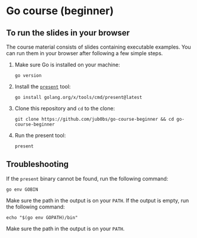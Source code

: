 # Go course (beginner)

## To run the slides in your browser

The course material consists of slides containing executable examples.
You can run them in your browser after following a few simple steps.

1. Make sure Go is installed on your machine:

    ```shell
    go version
    ```

2. Install the [`present`](https://pkg.go.dev/golang.org/x/tools/cmd/present) tool:

    ```shell
    go install golang.org/x/tools/cmd/present@latest
    ```

3. Clone this repository and `cd` to the clone:

    ```shell
    git clone https://github.com/jub0bs/go-course-beginner && cd go-course-beginner
    ```

4. Run the present tool:

    ```shell
    present
    ```

## Troubleshooting

If the `present` binary cannot be found, run the following command:

```
go env GOBIN
```

Make sure the path in the output is on your `PATH`.
If the output is empty, run the following command:

```shell
echo "$(go env GOPATH)/bin"
```

Make sure the path in the output is on your `PATH`.


